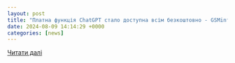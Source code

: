 ```yaml
---
layout: post
title: "Платна функція ChatGPT стало доступна всім безкоштовно - GSMinfo"
date: 2024-08-09 14:14:29 +0000
categories: [news]
---
```


[Читати далі](https://gsminfo.com.ua/169461-platna-funkcziya-chatgpt-stalo-dostupna-vsim-bezkoshtovno.html)
